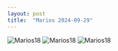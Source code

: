 ```yaml
---
layout: post
title:  "Marios 2024-09-29"
---
```



![Marios18]({{site.baseurl}}/assets/marios18.jpg)
![Marios18]({{site.baseurl}}/assets/marios18_.jpg)
![Marios18]({{site.baseurl}}/assets/marios18__.jpg)
